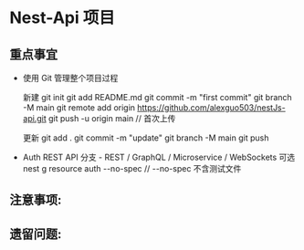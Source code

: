# Nest-Api 项目

## 重点事宜

- 使用 Git 管理整个项目过程
 
  新建
    git init
    git add README.md
    git commit -m "first commit"
    git branch -M main
    git remote add origin https://github.com/alexguo503/nestJs-api.git
    git push -u origin main // 首次上传

  更新
    git add .
    git commit -m "update"
    git branch -M main
    git push

- Auth REST API 分支 - REST / GraphQL / Microservice / WebSockets 可选
  nest g resource auth --no-spec // --no-spec 不含测试文件




## 注意事项:


## 遗留问题:

